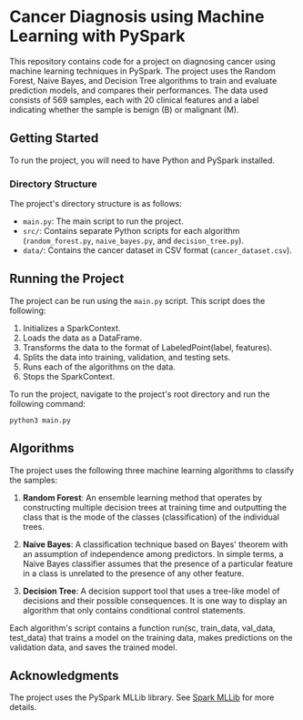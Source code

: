 # Cancer Diagnosis using Machine Learning with PySpark

This repository contains code for a project on diagnosing cancer using machine learning techniques in PySpark. The project uses the Random Forest, Naive Bayes, and Decision Tree algorithms to train and evaluate prediction models, and compares their performances. The data used consists of 569 samples, each with 20 clinical features and a label indicating whether the sample is benign (B) or malignant (M).

## Getting Started

To run the project, you will need to have Python and PySpark installed.

### Directory Structure

The project's directory structure is as follows:

* `main.py`: The main script to run the project.
* `src/`: Contains separate Python scripts for each algorithm (`random_forest.py`, `naive_bayes.py`, and `decision_tree.py`).
* `data/`: Contains the cancer dataset in CSV format (`cancer_dataset.csv`).

## Running the Project

The project can be run using the `main.py` script. This script does the following:

1. Initializes a SparkContext.
2. Loads the data as a DataFrame.
3. Transforms the data to the format of LabeledPoint(label, features).
4. Splits the data into training, validation, and testing sets.
5. Runs each of the algorithms on the data.
6. Stops the SparkContext.

To run the project, navigate to the project's root directory and run the following command:
```
python3 main.py
```

## Algorithms

The project uses the following three machine learning algorithms to classify the samples:

1. **Random Forest**: An ensemble learning method that operates by constructing multiple decision trees at training time and outputting the class that is the mode of the classes (classification) of the individual trees.

2. **Naive Bayes**: A classification technique based on Bayes' theorem with an assumption of independence among predictors. In simple terms, a Naive Bayes classifier assumes that the presence of a particular feature in a class is unrelated to the presence of any other feature.

3. **Decision Tree**: A decision support tool that uses a tree-like model of decisions and their possible consequences. It is one way to display an algorithm that only contains conditional control statements.

Each algorithm's script contains a function run(sc, train_data, val_data, test_data) that trains a model on the training data, makes predictions on the validation data, and saves the trained model.

<!-- ## License

This project is licensed under the MIT License - see the LICENSE.md file for details. -->

## Acknowledgments

The project uses the PySpark MLLib library. See [Spark MLLib](https://spark.apache.org/mllib/) for more details.
